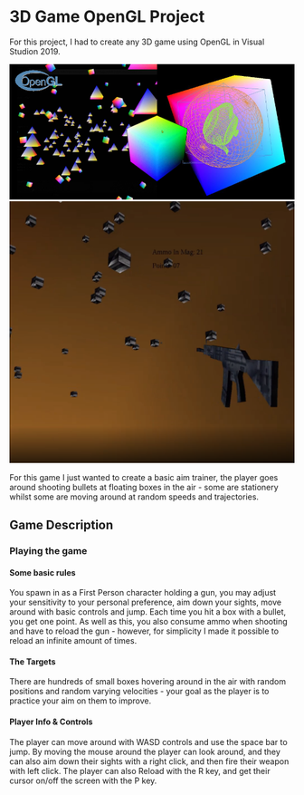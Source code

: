 # 3D Game OpenGL Project

For this project, I had to create any 3D game using OpenGL in Visual Studion 2019.

![My 3D OpenGL Scene](https://github.com/WedgeManWik/OpenGL-Readme-Website/blob/main/OpenGLCover.png?raw=true)
![My 3D FPS Shooter Game](https://github.com/WedgeManWik/OpenGL-Readme-Website/blob/main/FPS_OpenGL.PNG?raw=true)

For this game I just wanted to create a basic aim trainer, the player goes around shooting bullets at floating boxes in the air - some are stationery whilst some are moving around at random speeds and trajectories.

## Game Description 

### Playing the game

#### Some basic rules

You spawn in as a First Person character holding a gun, you may adjust your sensitivity to your personal preference, aim down your sights, move around with basic controls and jump. Each time you hit a box with a bullet, you get one point. As well as this, you also consume ammo when shooting and have to reload the gun - however, for simplicity I made it possible to reload an infinite amount of times.

#### The Targets

There are hundreds of small boxes hovering around in the air with random positions and random varying velocities - your goal as the player is to practice your aim on them to improve.

#### Player Info & Controls

The player can move around with WASD controls and use the space bar to jump. By moving the mouse around the player can look around, and they can also aim down their sights with a right click, and then fire their weapon with left click. The player can also Reload with the R key, and get their cursor on/off the screen with the P key.
 

